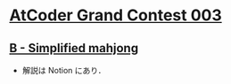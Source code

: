 # [AtCoder Grand Contest 003](https://atcoder.jp/contests/agc003)

## [B - Simplified mahjong](https://atcoder.jp/contests/agc003/tasks/agc003_b)
- 解説は Notion にあり．
